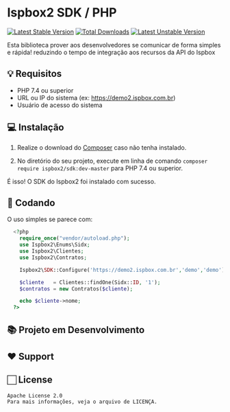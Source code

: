 # Ispbox2 SDK / PHP

[![Latest Stable Version](http://poser.pugx.org/ispbox2/sdk/v)](https://packagist.org/packages/ispbox2/sdk)
[![Total Downloads](http://poser.pugx.org/ispbox2/sdk/downloads)](https://packagist.org/packages/ispbox2/sdk)
[![Latest Unstable Version](http://poser.pugx.org/ispbox2/sdk/v/unstable)](https://packagist.org/packages/ispbox2/sdk)

Esta biblioteca prover aos desenvolvedores se comunicar de forma simples e rápida! reduzindo o tempo de integração aos recursos da API do Ispbox

## 💡 Requisitos

- PHP 7.4 ou superior
- URL ou IP do sistema (ex: https://demo2.ispbox.com.br)
- Usuário de acesso do sistema

## 💻 Instalação 

1. Realize o download do [Composer](https://getcomposer.org/doc/00-intro.md) caso não tenha instalado.

2. No diretório do seu projeto, execute em linha de comando
`composer require ispbox2/sdk:dev-master` para PHP 7.4 ou superior.

É isso! O SDK do Ispbox2 foi instalado com sucesso.

## 🌟 Codando
  
  O uso simples se parece com:
  
```php
  <?php
    require_once("vendor/autoload.php");
    use Ispbox2\Enums\Sidx;
    use Ispbox2\Clientes;
    use Ispbox2\Contratos;

    Ispbox2\SDK::Configure('https://demo2.ispbox.com.br','demo','demo');

    $cliente   = Clientes::findOne(Sidx::ID, '1');
    $contratos = new Contratos($cliente);

    echo $cliente->nome;
  ?>
```

## 📚 Projeto em Desenvolvimento 

## ❤️ Support 

## 🏻 License 
```
Apache License 2.0
Para mais informações, veja o arquivo de LICENÇA.
```